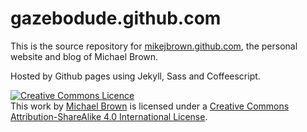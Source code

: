 gazebodude.github.com
=====================

This is the source repository for [mikejbrown.github.com](https://mikejbrown.github.io/), the personal website and blog of Michael Brown.

Hosted by Github pages using Jekyll, Sass and Coffeescript.

<a rel="license" href="http://creativecommons.org/licenses/by-sa/4.0/"><img alt="Creative Commons Licence" style="border-width:0" src="http://i.creativecommons.org/l/by-sa/4.0/88x31.png" /></a><br />This work by <a xmlns:cc="http://creativecommons.org/ns#" href="http://gazebodude.github.io" property="cc:attributionName" rel="cc:attributionURL">Michael Brown</a> is licensed under a <a rel="license" href="http://creativecommons.org/licenses/by-sa/4.0/">Creative Commons Attribution-ShareAlike 4.0 International License</a>.
